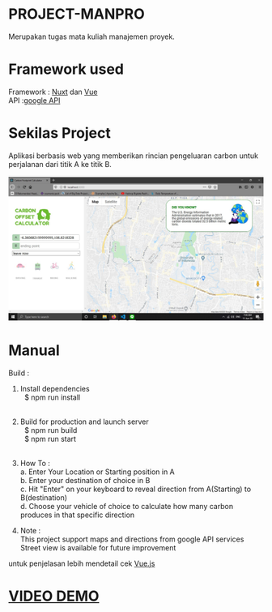# PROJECT-MANPRO
Merupakan tugas mata kuliah manajemen proyek.
# Framework used 
Framework : [Nuxt](https://nuxtjs.org/) dan [Vue](https://vuejs.org/)</br>
API :[google API](https://console.developers.google.com/?pli=1)
# Sekilas Project
Aplikasi berbasis web yang memberikan rincian pengeluaran carbon untuk perjalanan dari titik A ke titik B. </br> </br>
![HomePage](https://github.com/hoseayoarana/PROJECT-MANPRO/blob/master/img/messageImage_1591835799013.jpg?raw=true)

# Manual
Build : </br>
1. Install dependencies </br>
&nbsp;&nbsp;$ npm run install </br> </br>
2. Build for production and launch server </br>
&nbsp;&nbsp;$ npm run build </br>
&nbsp;&nbsp;$ npm run start </br> </br>

3. How To : </br>
a. Enter Your Location or Starting position in A </br>
b. Enter your destination of choice in B </br>
c. Hit "Enter" on your keyboard to reveal direction from A(Starting) to B(destination) </br>
d. Choose your vehicle of choice to calculate how many carbon produces in that specific direction </br>

4. Note :</br>
This project support maps and directions from google API services</br>
Street view is available for future improvement</br>
 
untuk penjelasan lebih mendetail cek [Vue.js](https://vuejs.org/) </br>
# [VIDEO DEMO](https://youtu.be/R6bzEQbNLaw)
